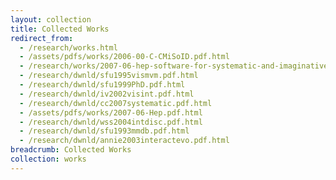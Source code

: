 ```yaml
---
layout: collection
title: Collected Works
redirect_from:
  - /research/works.html
  - /assets/pdfs/works/2006-00-C-CMiSoID.pdf.html
  - /research/works/2007-06-hep-software-for-systematic-and-imaginative-exploration.html
  - /research/dwnld/sfu1995vismvm.pdf.html
  - /research/dwnld/sfu1999PhD.pdf.html
  - /research/dwnld/iv2002visint.pdf.html
  - /research/dwnld/cc2007systematic.pdf.html
  - /assets/pdfs/works/2007-06-Hep.pdf.html
  - /research/dwnld/wss2004intdisc.pdf.html
  - /research/dwnld/sfu1993mmdb.pdf.html
  - /research/dwnld/annie2003interactevo.pdf.html
breadcrumb: Collected Works
collection: works
---
```

